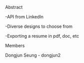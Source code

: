 Abstract

-API from LinkedIn

-Diverse designs to choose from

-Exporting a resume in pdf, doc, etc


Members

Dongjun Seung - dongjun2
